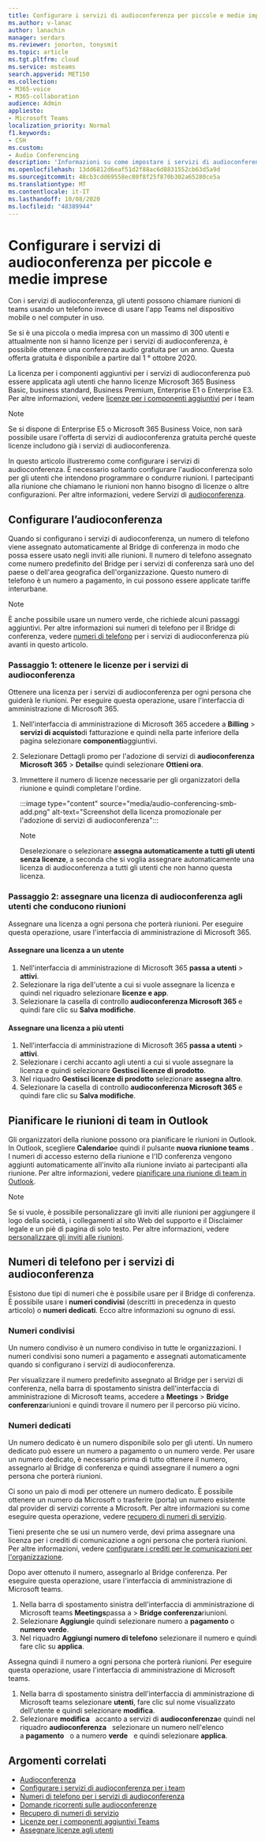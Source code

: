 ```yaml
---
title: Configurare i servizi di audioconferenza per piccole e medie imprese
ms.author: v-lanac
author: lanachin
manager: serdars
ms.reviewer: jonorton, tonysmit
ms.topic: article
ms.tgt.pltfrm: cloud
ms.service: msteams
search.appverid: MET150
ms.collection:
- M365-voice
- M365-collaboration
audience: Admin
appliesto:
- Microsoft Teams
localization_priority: Normal
f1.keywords:
- CSH
ms.custom:
- Audio Conferencing
description: 'Informazioni su come impostare i servizi di audioconferenza nella piccola o media impresa per le persone che hanno bisogno di usare un telefono per chiamare le riunioni. '
ms.openlocfilehash: 13dd6812d6eaf51d2f88ac6d8831552cb63d5a9d
ms.sourcegitcommit: 48cb3cdd69558ec80f8f25f870b302a65280ce5a
ms.translationtype: MT
ms.contentlocale: it-IT
ms.lasthandoff: 10/08/2020
ms.locfileid: "48389944"
---
```

# <a name="set-up-audio-conferencing-for-small-and-medium-businesses"></a>Configurare i servizi di audioconferenza per piccole e medie imprese

Con i servizi di audioconferenza, gli utenti possono chiamare riunioni di teams usando un telefono invece di usare l'app Teams nel dispositivo mobile o nel computer in uso.  

Se si è una piccola o media impresa con un massimo di 300 utenti e attualmente non si hanno licenze per i servizi di audioconferenza, è possibile ottenere una conferenza audio gratuita per un anno. Questa offerta gratuita è disponibile a partire dal 1 ° ottobre 2020.

La licenza per i componenti aggiuntivi per i servizi di audioconferenza può essere applicata agli utenti che hanno licenze Microsoft 365 Business Basic, business standard, Business Premium, Enterprise E1 o Enterprise E3. Per altre informazioni, vedere [licenze per i componenti aggiuntivi](teams-add-on-licensing/microsoft-teams-add-on-licensing.md) per i team

> [!NOTE]
> Se si dispone di Enterprise E5 o Microsoft 365 Business Voice, non sarà possibile usare l'offerta di servizi di audioconferenza gratuita perché queste licenze includono già i servizi di audioconferenza.

In questo articolo illustreremo come configurare i servizi di audioconferenza. È necessario soltanto configurare l'audioconferenza solo per gli utenti che intendono programmare o condurre riunioni. I partecipanti alla riunione che chiamano le riunioni non hanno bisogno di licenze o altre configurazioni. Per altre informazioni, vedere Servizi di [audioconferenza](audio-conferencing-in-office-365.md).

## <a name="set-up-audio-conferencing"></a>Configurare l’audioconferenza

Quando si configurano i servizi di audioconferenza, un numero di telefono viene assegnato automaticamente al Bridge di conferenza in modo che possa essere usato negli inviti alle riunioni. Il numero di telefono assegnato come numero predefinito del Bridge per i servizi di conferenza sarà uno del paese o dell'area geografica dell'organizzazione. Questo numero di telefono è un numero a pagamento, in cui possono essere applicate tariffe interurbane.

> [!NOTE]
> È anche possibile usare un numero verde, che richiede alcuni passaggi aggiuntivi. Per altre informazioni sui numeri di telefono per il Bridge di conferenza, vedere [numeri di telefono](#audio-conferencing-phone-numbers) per i servizi di audioconferenza più avanti in questo articolo.

### <a name="step-1-get-audio-conferencing-licenses"></a>Passaggio 1: ottenere le licenze per i servizi di audioconferenza

Ottenere una licenza per i servizi di audioconferenza per ogni persona che guiderà le riunioni. Per eseguire questa operazione, usare l'interfaccia di amministrazione di Microsoft 365.

1. Nell'interfaccia di amministrazione di Microsoft 365 accedere a **Billing**  >  **servizi di acquisto**di fatturazione e quindi nella parte inferiore della pagina selezionare **componenti**aggiuntivi.
2. Selezionare Dettagli promo per l'adozione di servizi di **audioconferenza Microsoft 365**  >  **Details**e quindi selezionare **Ottieni ora**.
3. Immettere il numero di licenze necessarie per gli organizzatori della riunione e quindi completare l'ordine.

    :::image type="content" source="media/audio-conferencing-smb-add.png" alt-text="Screenshot della licenza promozionale per l'adozione di servizi di audioconferenza":::

    > [!NOTE]
    > Deselezionare o selezionare **assegna automaticamente a tutti gli utenti senza licenze**, a seconda che si voglia assegnare automaticamente una licenza di audioconferenza a tutti gli utenti che non hanno questa licenza.

### <a name="step-2-assign-an-audio-conferencing-license-to-users-who-lead-meetings"></a>Passaggio 2: assegnare una licenza di audioconferenza agli utenti che conducono riunioni

Assegnare una licenza a ogni persona che porterà riunioni. Per eseguire questa operazione, usare l'interfaccia di amministrazione di Microsoft 365.

#### <a name="assign-a-license-to-one-user"></a>Assegnare una licenza a un utente

1. Nell'interfaccia di amministrazione di Microsoft 365 **passa a utenti**  >  **attivi**.  
2. Selezionare la riga dell'utente a cui si vuole assegnare la licenza e quindi nel riquadro selezionare **licenze e app**.
3. Selezionare la casella di controllo **audioconferenza Microsoft 365** e quindi fare clic su **Salva modifiche**.

#### <a name="assign-a-license-to-multiple-users"></a>Assegnare una licenza a più utenti

1. Nell'interfaccia di amministrazione di Microsoft 365 **passa a utenti**  >  **attivi**.  
2. Selezionare i cerchi accanto agli utenti a cui si vuole assegnare la licenza e quindi selezionare **Gestisci licenze di prodotto**.
3. Nel riquadro **Gestisci licenze di prodotto** selezionare **assegna altro**.
4. Selezionare la casella di controllo **audioconferenza Microsoft 365** e quindi fare clic su **Salva modifiche**.  

## <a name="schedule-teams-meetings-in-outlook"></a>Pianificare le riunioni di team in Outlook

Gli organizzatori della riunione possono ora pianificare le riunioni in Outlook. In Outlook, scegliere **Calendario**e quindi il pulsante **nuova riunione teams** . I numeri di accesso esterno della riunione e l'ID conferenza vengono aggiunti automaticamente all'invito alla riunione inviato ai partecipanti alla riunione. Per altre informazioni, vedere [pianificare una riunione di team in Outlook](https://support.microsoft.com/office/schedule-a-teams-meeting-from-outlook-883cc15c-580f-441a-92ea-0992c00a9b0f).

> [!NOTE]
> Se si vuole, è possibile personalizzare gli inviti alle riunioni per aggiungere il logo della società, i collegamenti al sito Web del supporto e il Disclaimer legale e un piè di pagina di solo testo. Per altre informazioni, vedere [personalizzare gli inviti alle riunioni](meeting-settings-in-teams.md#customize-meeting-invitations).

## <a name="audio-conferencing-phone-numbers"></a>Numeri di telefono per i servizi di audioconferenza

Esistono due tipi di numeri che è possibile usare per il Bridge di conferenza. È possibile usare i **numeri condivisi** (descritti in precedenza in questo articolo) o **numeri dedicati**. Ecco altre informazioni su ognuno di essi.

### <a name="shared-numbers"></a>Numeri condivisi

Un numero condiviso è un numero condiviso in tutte le organizzazioni. I numeri condivisi sono numeri a pagamento e assegnati automaticamente quando si configurano i servizi di audioconferenza.

Per visualizzare il numero predefinito assegnato al Bridge per i servizi di conferenza, nella barra di spostamento sinistra dell'interfaccia di amministrazione di Microsoft teams, accedere a **Meetings**  >  **Bridge conferenza**riunioni e quindi trovare il numero per il percorso più vicino.

### <a name="dedicated-numbers"></a>Numeri dedicati

Un numero dedicato è un numero disponibile solo per gli utenti. Un numero dedicato può essere un numero a pagamento o un numero verde. Per usare un numero dedicato, è necessario prima di tutto ottenere il numero, assegnarlo al Bridge di conferenza e quindi assegnare il numero a ogni persona che porterà riunioni.

Ci sono un paio di modi per ottenere un numero dedicato. È possibile ottenere un numero da Microsoft o trasferire (porta) un numero esistente dal provider di servizi corrente a Microsoft. Per altre informazioni su come eseguire questa operazione, vedere [recupero di numeri di servizio](getting-service-phone-numbers.md).

Tieni presente che se usi un numero verde, devi prima assegnare una licenza per i crediti di comunicazione a ogni persona che porterà riunioni. Per altre informazioni, vedere [configurare i crediti per le comunicazioni per l'organizzazione](set-up-communications-credits-for-your-organization.md).

Dopo aver ottenuto il numero, assegnarlo al Bridge conferenza. Per eseguire questa operazione, usare l'interfaccia di amministrazione di Microsoft teams.

1. Nella barra di spostamento sinistra dell'interfaccia di amministrazione di Microsoft teams **Meetings**passa a  >  **Bridge conferenza**riunioni.
2. Selezionare **Aggiungi**e quindi selezionare numero a **pagamento** o **numero verde**.
3. Nel riquadro **Aggiungi numero di telefono** selezionare il numero e quindi fare clic su **applica**.

Assegna quindi il numero a ogni persona che porterà riunioni. Per eseguire questa operazione, usare l'interfaccia di amministrazione di Microsoft teams.

1. Nella barra di spostamento sinistra dell'interfaccia di amministrazione di Microsoft teams selezionare **utenti**, fare clic sul nome visualizzato dell'utente e quindi selezionare **modifica**.
2. Selezionare **modifica**   accanto a servizi di **audioconferenza**e quindi nel riquadro **audioconferenza**   selezionare un numero nell'elenco a **pagamento**   o a numero **verde**   e quindi selezionare **applica**.

## <a name="related-topics"></a>Argomenti correlati

- [Audioconferenza](audio-conferencing-in-office-365.md)
- [Configurare i servizi di audioconferenza per i team](set-up-audio-conferencing-in-teams.md)
- [Numeri di telefono per i servizi di audioconferenza](phone-numbers-for-audio-conferencing-in-teams.md)
- [Domande ricorrenti sulle audioconferenze](audio-conferencing-common-questions.md)
- [Recupero di numeri di servizio](getting-service-phone-numbers.md)
- [Licenze per i componenti aggiuntivi Teams](teams-add-on-licensing/microsoft-teams-add-on-licensing.md)
- [Assegnare licenze agli utenti](https://docs.microsoft.com/microsoft-365/admin/manage/assign-licenses-to-users)
